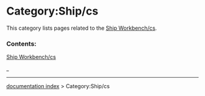# Category:Ship/cs
This category lists pages related to the [Ship Workbench/cs](Ship_Workbench/cs.md).

### Contents:

[Ship Workbench/cs](Ship_Workbench/cs.md)

_

---
[documentation index](../README.md) > Category:Ship/cs
